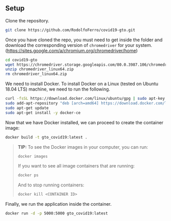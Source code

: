 ## Setup

Clone the repository.

```bash
git clone https://github.com/RodolfoFerro/covid19-gto.git
```

Once you have cloned the repo, you must need to get inside the folder and download the corresponding version of `chromedriver` for your system. (<https://sites.google.com/a/chromium.org/chromedriver/home>)

```bash
cd covid19-gto
wget https://chromedriver.storage.googleapis.com/80.0.3987.106/chromedriver_linux64.zip
unzip chromedriver_linux64.zip
rm chromedriver_linux64.zip
```

We need to install Docker. To install Docker on a Linux (tested on Ubuntu 18.04 LTS) machine, we need to run the following.

```bash
curl -fsSL https://download.docker.com/linux/ubuntu/gpg | sudo apt-key add -
sudo add-apt-repository "deb [arch=amd64] https://download.docker.com/linux/ubuntu $(lsb_release -cs) stable"
sudo apt-get update
sudo apt-get install -y docker-ce
```

Now that we have Docker installed, we can proceed to create the container image:

```bash
docker build -t gto_covid19:latest .
```

> **TIP:**
> To see the Docker images in your computer, you can run:
> ```bash
> docker images
> ```
> If you want to see all image containers that are running:
> ```bash
> docker ps
> ```
> And to stop running containers:
> ```bash
> docker kill <CONTAINER ID>
> ```

Finally, we run the application inside the container.

```bash
docker run -d -p 5000:5000 gto_covid19:latest
```
